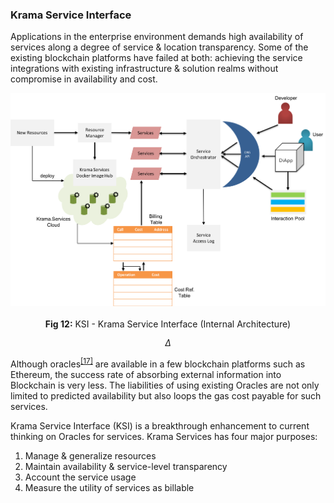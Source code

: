 ### Krama Service Interface

Applications in the enterprise environment demands high availability of services along a degree of service & location transparency. Some of the existing blockchain platforms have failed at both: achieving the service integrations with existing infrastructure & solution realms without compromise in availability and cost.  

![Krama Service Interface](images/tech-primer/KIP-KSI.png)

<p align="center"> <b>Fig 12:</b> KSI - Krama Service Interface (Internal Architecture) <sup><a href="#references"></a></sup> </p>

$$
\Delta
$$

Although oracles<sup><a href="#references">[17]</a></sup> are available in a few blockchain platforms such as Ethereum, the success rate of absorbing external information into Blockchain is very less. The liabilities of using existing Oracles are not only limited to predicted availability but also loops the gas cost payable for such services.

Krama Service Interface (KSI) is a breakthrough enhancement to current thinking on Oracles for services. Krama Services has four major purposes:

1. Manage & generalize resources
2. Maintain availability & service-level transparency
3. Account the service usage
4. Measure the utility of services as billable